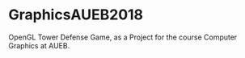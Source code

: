 # GraphicsAUEB2018

OpenGL Tower Defense Game, as a Project for the course Computer Graphics at AUEB.
